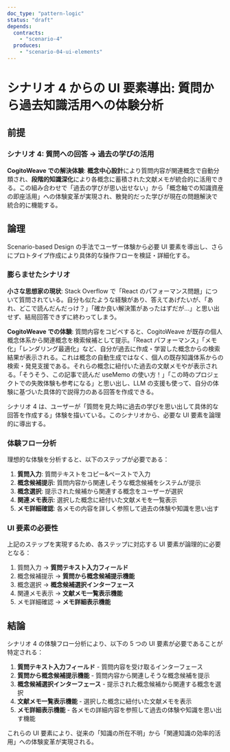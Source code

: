 ```yaml
---
doc_type: "pattern-logic"
status: "draft"
depends:
  contracts:
    - "scenario-4"
  produces:
    - "scenario-04-ui-elements"
---
```


# シナリオ 4 からの UI 要素導出: 質問から過去知識活用への体験分析

## 前提

### シナリオ 4: 質問への回答 → 過去の学びの活用

<!-- PREMISE_BEGIN: scenario-4 -->

**CogitoWeave での解決体験**: **概念中心設計**により質問内容が関連概念で自動分類され、**段階的知識深化**により各概念に蓄積された文献メモが統合的に活用できる。この組み合わせで「過去の学びが思い出せない」から「概念軸での知識資産の即座活用」への体験変革が実現され、散発的だった学びが現在の問題解決で統合的に機能する。

<!-- PREMISE_END: scenario-4 -->

## 論理

Scenario-based Design の手法でユーザー体験から必要 UI 要素を導出し、さらにプロトタイプ作成により具体的な操作フローを検証・詳細化する。

### 膨らませたシナリオ

**小さな思想家の現状**: Stack Overflow で「React のパフォーマンス問題」について質問されている。自分も似たような経験があり、答えてあげたいが、「あれ、どこで読んだんだっけ？」「確か良い解決策があったはずだが...」と思い出せず、結局回答できずに終わってしまう。

**CogitoWeave での体験**: 質問内容をコピペすると、CogitoWeave が既存の個人概念体系から関連概念を検索候補として提示。「React パフォーマンス」「メモ化」「レンダリング最適化」など、自分が過去に作成・学習した概念からの検索結果が表示される。これは概念の自動生成ではなく、個人の既存知識体系からの検索・発見支援である。それらの概念に紐付いた過去の文献メモやが表示される。「そうそう、この記事で読んだ useMemo の使い方！」「この時のプロジェクトでの失敗体験も参考になる」と思い出し、LLM の支援も使って、自分の体験に基づいた具体的で説得力のある回答を作成できる。

シナリオ 4 は、ユーザーが「質問を見た時に過去の学びを思い出して具体的な回答を作成する」体験を描いている。このシナリオから、必要な UI 要素を論理的に導出する。

### 体験フロー分析

理想的な体験を分析すると、以下のステップが必要である：

1. **質問入力**: 質問テキストをコピー&ペーストで入力
2. **概念候補提示**: 質問内容から関連しそうな概念候補をシステムが提示
3. **概念選択**: 提示された候補から関連する概念をユーザーが選択
4. **関連メモ表示**: 選択した概念に紐付いた文献メモを一覧表示
5. **メモ詳細確認**: 各メモの内容を詳しく参照して過去の体験や知識を思い出す

### UI 要素の必要性

上記のステップを実現するため、各ステップに対応する UI 要素が論理的に必要となる：

1. 質問入力 → **質問テキスト入力フィールド**
2. 概念候補提示 → **質問から概念候補提示機能**
3. 概念選択 → **概念候補選択インターフェース**
4. 関連メモ表示 → **文献メモ一覧表示機能**
5. メモ詳細確認 → **メモ詳細表示機能**

## 結論

シナリオ 4 の体験フロー分析により、以下の 5 つの UI 要素が必要であることが特定される：

<!-- FOUNDATION_BEGIN: scenario-04-ui-elements -->

1. **質問テキスト入力フィールド** - 質問内容を受け取るインターフェース
2. **質問から概念候補提示機能** - 質問内容から関連しそうな概念候補を提示
3. **概念候補選択インターフェース** - 提示された概念候補から関連する概念を選択
4. **文献メモ一覧表示機能** - 選択した概念に紐付いた文献メモを表示
5. **メモ詳細表示機能** - 各メモの詳細内容を参照して過去の体験や知識を思い出す機能

<!-- FOUNDATION_END: scenario-04-ui-elements -->

これらの UI 要素により、従来の「知識の所在不明」から「関連知識の効率的活用」への体験変革が実現される。
